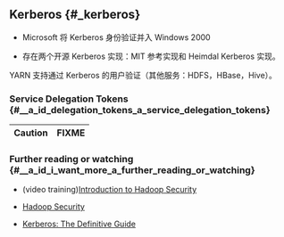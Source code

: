 ## Kerberos {#_kerberos}

* Microsoft 将 Kerberos 身份验证并入 Windows 2000

* 存在两个开源 Kerberos 实现：MIT 参考实现和 Heimdal Kerberos 实现。

YARN 支持通过 Kerberos 的用户验证（其他服务：HDFS，HBase，Hive）。

### Service Delegation Tokens {#__a_id_delegation_tokens_a_service_delegation_tokens}

| Caution | FIXME |
| :--- | :--- |


### Further reading or watching {#__a_id_i_want_more_a_further_reading_or_watching}

* \(video training\)[Introduction to Hadoop Security](https://www.safaribooksonline.com/library/view/introduction-to-hadoop/9781771375054/)

* [Hadoop Security](https://www.safaribooksonline.com/library/view/hadoop-security/9781491900970/)

* [Kerberos: The Definitive Guide](https://www.safaribooksonline.com/library/view/kerberos-the-definitive/0596004036/)

























